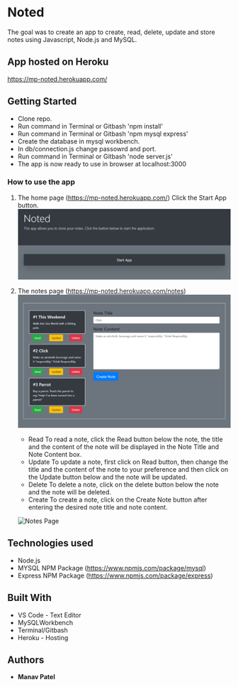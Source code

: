 # Noted

The goal was to create an app to create, read, delete, update and store notes using Javascript, Node.js and MySQL.

## App hosted on Heroku 

  https://mp-noted.herokuapp.com/

## Getting Started

- Clone repo.
- Run command in Terminal or Gitbash 'npm install'
- Run command in Terminal or Gitbash 'npm mysql express'
- Create the database in mysql workbench.
- In db/connection.js change passowrd and port.
- Run command in Terminal or Gitbash 'node server.js'
- The app is now ready to use in browser at localhost:3000

### How to use the app

1. The home page (https://mp-noted.herokuapp.com/)
    Click the Start App button.
    ![Home Page](assets/images/Capture1.PNG) 


2. The notes page (https://mp-noted.herokuapp.com/notes)
    ![Notes Page](assets/images/Capture2.PNG) 


    * Read
      To read a note, click the Read button below the note, the title and the content of the note will be displayed in the Note Title and Note Content box.
    * Update
      To update a note, first click on Read button, then change the title and the content of the note to your preference and then click on the Update button below and the note will be updated. 
    * Delete
      To delete a note, click on the delete button below the note and the note will be deleted.
    * Create 
      To create a note, click on the Create Note button after entering the desired note title and note content.

    ![Notes Page](assets/images/Capture3.PNG)
      
## Technologies used
- Node.js
- MYSQL NPM Package (https://www.npmjs.com/package/mysql)
- Express NPM Package (https://www.npmjs.com/package/express)


## Built With
* VS Code - Text Editor
* MySQLWorkbench
* Terminal/Gitbash
* Heroku - Hosting

## Authors
* **Manav Patel**